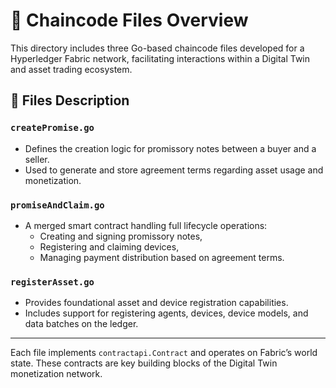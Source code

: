 # 📘 Chaincode Files Overview

This directory includes three Go-based chaincode files developed for a Hyperledger Fabric network, facilitating interactions within a Digital Twin and asset trading ecosystem.

## 🔹 Files Description

### `createPromise.go`
- Defines the creation logic for promissory notes between a buyer and a seller.
- Used to generate and store agreement terms regarding asset usage and monetization.

### `promiseAndClaim.go`
- A merged smart contract handling full lifecycle operations:
  - Creating and signing promissory notes,
  - Registering and claiming devices,
  - Managing payment distribution based on agreement terms.

### `registerAsset.go`
- Provides foundational asset and device registration capabilities.
- Includes support for registering agents, devices, device models, and data batches on the ledger.

---

Each file implements `contractapi.Contract` and operates on Fabric’s world state. These contracts are key building blocks of the Digital Twin monetization network.
